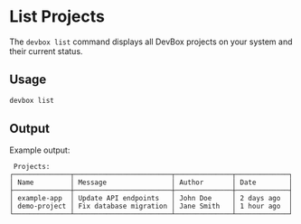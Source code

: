 # List Projects

The `devbox list` command displays all DevBox projects on your system and their current status.

## Usage

```bash
devbox list
```

## Output

Example output:
```
 Projects:
┌──────────────┬────────────────────────┬──────────────┬─────────────┐
│ Name         │ Message                │ Author       │ Date        │
├──────────────┼────────────────────────┼──────────────┼─────────────┤
│ example-app  │ Update API endpoints   │ John Doe     │ 2 days ago  │
│ demo-project │ Fix database migration │ Jane Smith   │ 1 hour ago  │
└──────────────┴────────────────────────┴──────────────┴─────────────┘
```
